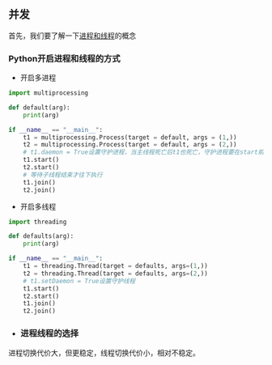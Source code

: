 ## 并发
首先，我们要了解一下[进程和线程](../操作系统/进程与线程.md)的概念
### Python开启进程和线程的方式
- 开启多进程
```Python
import multiprocessing

def default(arg):
    print(arg)

if __name__ == "__main__":
    t1 = multiprocessing.Process(target = default, args = (1,))
    t2 = multiprocessing.Process(target = default, args = (2,))
    # t1.daemon = True设置守护进程，当主线程死亡后t1也死亡，守护进程要在start前设置
    t1.start()
    t2.start()
    # 等待子线程结束才往下执行
    t1.join()
    t2.join()
```
- 开启多线程
```Python
import threading

def defaults(arg):
    print(arg)

if __name__ == "__main__":
    t1 = threading.Thread(target = defaults, args=(1,))
    t2 = threading.Thread(target = defaults, args=(2,))
    # t1.setDaemon = True设置守护线程
    t1.start()
    t2.start()
    t1.join()
    t2.join()
```

- ### 进程线程的选择
进程切换代价大，但更稳定，线程切换代价小，相对不稳定。